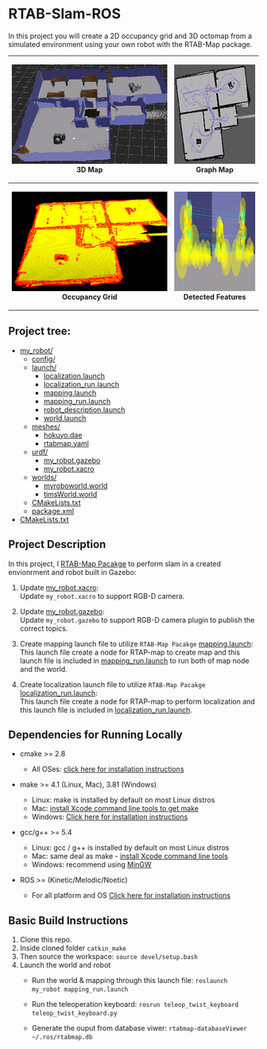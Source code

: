 # RTAB-Slam-ROS
In this project you will create a 2D occupancy grid and 3D octomap from a simulated environment using your own robot with the RTAB-Map package.

<table style="width:100%">
  <tr>
    <th><p>
           <img src="img/3d_maps.PNG"
            alt="3D map" width="400" height="200"></a>
           <br>3D Map
        </p>
    </th>
    <th><p>
           <img src="img/grapgh.PNG"
            alt="graphmap" width="200" height="200"></a>
           <br>Graph Map
      </p>
    </th>
  </tr>
  <tr>
    <th><p>
           <img src="img/occupancy_grid.PNG"
            alt="occupancy grid" width="400" height="200"></a>
           <br>Occupancy Grid
      </p>
    </th>
    <th><p>
           <img src="img/matching_closure.PNG"
            alt="features" width="200" height="200"></a>
           <br>Detected Features
      </p>
    </th>
  </tr>
</table>

## Project tree:

* [my_robot/](./src/my_robot)
  * [config/](./src/my_robot/config)
  * [launch/](./src/my_robot/launch)
    * [localization.launch](./src/my_robot/launch/localization.launch)
    * [localization_run.launch](./src/my_robot/launch/localization_run.launch)
    * [mapping.launch](./src/my_robot/launch/mapping.launch)
    * [mapping_run.launch](./src/my_robot/launch/mapping_run.launch)
    * [robot_description.launch](./src/my_robot/launch/robot_description.launch)
    * [world.launch](./src/my_robot/launch/world.launch)
  * [meshes/](./src/my_robot/meshes)
    * [hokuyo.dae](./src/my_robot/meshes/hokuyo.dae)
    * [rtabmap.yaml](./src/my_robot/meshes/rtabmap.yaml)
  * [urdf/](./src/my_robot/urdf)
    * [my_robot.gazebo](./src/my_robot/urdf/my_robot.gazebo)
    * [my_robot.xacro](./src/my_robot/urdf/my_robot.xacro)
  * [worlds/](./src/my_robot/worlds)
    * [myroboworld.world](./src/my_robot/worlds/myroboworld.world)
    * [timsWorld.world](./src/my_robot/worlds/timsWorld.world)
  * [CMakeLists.txt](./src/my_robot/CMakeLists.txt)
  * [package.xml](./src/my_robot/package.xml)
* [CMakeLists.txt](./src/CMakeLists.txt)

## Project Description

In this project, I [RTAB-Map Pacakge](http://wiki.ros.org/rtabmap_ros) to perform slam in a created envionrment and robot built in Gazebo:

1. Update [my_robot.xacro](./src/my_robot/urdf/my_robot.xacro):  
Update `my_robot.xacro` to support RGB-D camera.

2. Update [my_robot.gazebo](./src/my_robot/urdf/my_robot.gazebo):  
Update `my_robot.gazebo` to support RGB-D camera plugin to publish the correct topics.

3. Create mapping launch file to utilize `RTAB-Map Pacakge`  [mapping.launch](./src/my_robot/launch/mapping.launch):  
This launch file create a node for RTAP-map to create map and this launch file is included in [mapping_run.launch](./src/my_robot/launch/mapping_run.launch) to run both of map node and the world.

4. Create localization launch file to utilize `RTAB-Map Pacakge`  [localization_run.launch](./src/my_robot/launch/localization_run.launch):  
This launch file create a node for RTAP-map to perform localization and this launch file is included in [localization_run.launch](./src/my_robot/launch/localization_run.launch).

## Dependencies for Running Locally
* cmake >= 2.8
  * All OSes: [click here for installation instructions](https://cmake.org/install/)
* make >= 4.1 (Linux, Mac), 3.81 (Windows)
  * Linux: make is installed by default on most Linux distros
  * Mac: [install Xcode command line tools to get make](https://developer.apple.com/xcode/features/)
  * Windows: [Click here for installation instructions](http://gnuwin32.sourceforge.net/packages/make.htm)

* gcc/g++ >= 5.4
  * Linux: gcc / g++ is installed by default on most Linux distros
  * Mac: same deal as make - [install Xcode command line tools](https://developer.apple.com/xcode/features/)
  * Windows: recommend using [MinGW](http://www.mingw.org/)

* ROS  >= (Kinetic/Melodic/Noetic)
  * For all platform and OS [Click here for installation instructions](http://wiki.ros.org/ROS/Installation)

## Basic Build Instructions

1. Clone this repo.
2. Inside cloned folder `catkin_make`
3. Then source the workspace: `source devel/setup.bash`
4. Launch the world and robot
    - Run the world & mapping through this launch file:
    `roslaunch my_robot mapping_run.launch`

    - Run the teleoperation keyboard:
    `rosrun teleop_twist_keyboard teleop_twist_keyboard.py`

    - Generate the ouput from database viwer:
    `rtabmap-databaseViewer ~/.ros/rtabmap.db`
